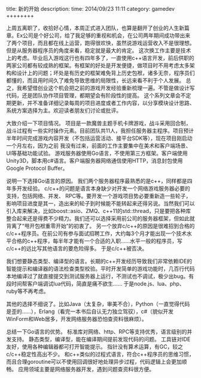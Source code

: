 title:  新的开始
description: 
time: 2014/09/23 11:11
category: gamedev
++++++++

上周五离职了，收拾好心情，本周正式进入团队，也算是翻开了创业的人生新篇章。Ex公司是个好公司，给了我足够的重视和机会，在公司两年期间成功带出来了两个项目，而且都在线上运营，跑得很欢快，虽然说游戏运营收入不是很理想。但是从服务器程序员的角度来看，稳定就是最大的肯定。
这次换工作主要是技术上的考虑。毕业后入游戏这行也有四年多了，一直使用c++语言开发，前后供职的两家公司都有较成熟的框架。有框架的好处是开发便捷，做项目时不用考虑太多架构和设计上的问题；坏处是有历史的框架难免背上历史包袱，诸多无奈，程序员们都懂的，而且用时间久了难免导致思维的局限性，长远来看不利于个人发展。
总之，我希望借创业这个机会把之前的游戏开发经验重新梳理一遍。不管是做设计写代码，还是团队协作项目管理，都期望会有阶段性的提高。
这个系列文章会不定期更新，并不准备详细记录每周的项目进度或者工作内容，以分享模块设计思路、系统方案选择为主。欢迎读者朋友们讨论或批评。

大致介绍一下项目情况。
项目是一款魔兽主题手机卡牌游戏，战斗采用回合制，战斗过程有一些实时操作元素。目前团队共11人，我担任服务器主程序。项目预计半年时间完成游戏内容开发（不包括运营活动、接平台SDK等），现在项目刚启动一个月左右，因为之前 我没有过来，前面的工作主要集中在美术和客户端场景、UI等基础功能试验。
游戏服务器使用Go语言，不使用第三方框架。客户端使用Unity3D，脚本用c#语言。客户端服务器网络通信使用HTTP，消息封包使用Google Protocol Buffer。

说明一下选择Go语言的原因。
我们两个服务器程序最熟悉的是c++，同样都是四年多开发经验。
c/c++的问题是语言本身缺少对开发一个网络游戏服务器必要的支持，包括网络、并发、 RPC等。要开发一个游戏项目势必要重新造一些轮子，影响项目进度是其一，造出来的轮子到时候能不能转起来还得另说。当然我们可以引入库来解决，比如boost::asio、ZMQ、c++11的std::thread，只是要把各种库整合起来还是得费不少精力。我们还可以选择采用前公司的服务器框架，但如此就背离了“甩开包袱重零开始”的初衷了。
另一个放弃c/c++的原因是很难招到合格的c/c++程序员。在前公司有参与面试招聘工作，大约每3个月才能出现一个技术水平合格的c++程序，每半年才能有一个合适的入职……水平一般的程序员，写c/c++的远比写其他语言的要危险得多。
于是c/c++被否决。

我们想要静态类型、编译型的语言。长期的c++开发经历导致我们非常依赖IDE的智能提示和编译器的语法检查类型校验。平时开发简单的游戏功能时，几百行代码本地编译过了就直接提交到测试服务器上运行，不测试也不调试，极少出bug。有段时间帮客户端调试lua代码，简直是痛不欲生……
于是node.js、lua、php、ruby等不再考虑。

其他的选择不细说了。比如Java（太复杂，审美不合），Python（一直觉得代码是歪的……），Erlang（看完一本书后自认无力独立驾驭），c#（貌似开发WinForm和Web居多，开发网络服务器恐怕查资料很麻烦）。

总结一下Go语言的优势。
标准库对网络、http、RPC等支持优秀，语言级别的并发支持。
静态类型，编译型，能在编译期间提前发现代码的问题。
工具链对IDE友好，使用各种编辑器都可打开智能提示。
指针没有算术运算，有GC，较之c/c++稳定性高出不少。
和c++类似的过程式语言，符合c++程序员的思维习惯，而且合理goroutine可以不使用回调很好地处理异步过程，代码逻辑上会更加顺畅。
应用领域主要是网络服务器开发，遇到问题查资料很方便。